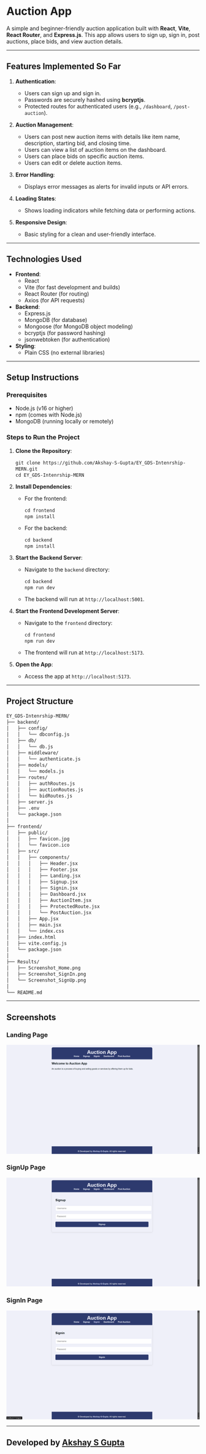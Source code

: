 # Auction App

A simple and beginner-friendly auction application built with **React**, **Vite**, **React Router**, and **Express.js**. This app allows users to sign up, sign in, post auctions, place bids, and view auction details.

---

## Features Implemented So Far

1. **Authentication**:
   - Users can sign up and sign in.
   - Passwords are securely hashed using **bcryptjs**.
   - Protected routes for authenticated users (e.g., `/dashboard`, `/post-auction`).

2. **Auction Management**:
   - Users can post new auction items with details like item name, description, starting bid, and closing time.
   - Users can view a list of auction items on the dashboard.
   - Users can place bids on specific auction items.
   - Users can edit or delete auction items.

3. **Error Handling**:
   - Displays error messages as alerts for invalid inputs or API errors.

4. **Loading States**:
   - Shows loading indicators while fetching data or performing actions.

5. **Responsive Design**:
   - Basic styling for a clean and user-friendly interface.

---

## Technologies Used

- **Frontend**:
  - React
  - Vite (for fast development and builds)
  - React Router (for routing)
  - Axios (for API requests)
- **Backend**:
  - Express.js
  - MongoDB (for database)
  - Mongoose (for MongoDB object modeling)
  - bcryptjs (for password hashing)
  - jsonwebtoken (for authentication)
- **Styling**:
  - Plain CSS (no external libraries)

---

## Setup Instructions

### Prerequisites

- Node.js (v16 or higher)
- npm (comes with Node.js)
- MongoDB (running locally or remotely)

### Steps to Run the Project

1. **Clone the Repository**:
   ```
   git clone https://github.com/Akshay-S-Gupta/EY_GDS-Intenrship-MERN.git
   cd EY_GDS-Intenrship-MERN
   ```

2. **Install Dependencies**:
   - For the frontend:
     ```
     cd frontend
     npm install
     ```
   - For the backend:
     ```
     cd backend
     npm install
     ```

3. **Start the Backend Server**:
   - Navigate to the `backend` directory:
     ```
     cd backend
     npm run dev
     ```
   - The backend will run at `http://localhost:5001`.

4. **Start the Frontend Development Server**:
   - Navigate to the `frontend` directory:
     ```
     cd frontend
     npm run dev
     ```
   - The frontend will run at `http://localhost:5173`.

5. **Open the App**:
   - Access the app at `http://localhost:5173`.

---

## Project Structure

```
EY_GDS-Intenrship-MERN/
├── backend/
│   ├── config/
│   │   └── dbconfig.js
│   ├── db/
│   │   └── db.js
│   ├── middleware/
│   │   └── authenticate.js
│   ├── models/
│   │   └── models.js
│   ├── routes/
│   │   ├── authRoutes.js
│   │   ├── auctionRoutes.js
│   │   └── bidRoutes.js
│   ├── server.js
│   ├── .env
│   └── package.json
│
├── frontend/
│   ├── public/
│   │   ├── favicon.jpg
│   │   └── favicon.ico
│   ├── src/
│   │   ├── components/
│   │   │   ├── Header.jsx
│   │   │   ├── Footer.jsx
│   │   │   ├── Landing.jsx
│   │   │   ├── Signup.jsx
│   │   │   ├── Signin.jsx
│   │   │   ├── Dashboard.jsx
│   │   │   ├── AuctionItem.jsx
│   │   │   ├── ProtectedRoute.jsx
│   │   │   └── PostAuction.jsx
│   │   ├── App.jsx
│   │   ├── main.jsx
│   │   └── index.css
│   ├── index.html
│   ├── vite.config.js
│   └── package.json
│
├── Results/
│   ├── Screenshot_Home.png
│   ├── Screenshot_SignIn.png
│   └── Screenshot_SignUp.png
│
└── README.md
```

---

## Screenshots

### Landing Page
![Landing Page](/Results/Screenshot_Home.png)

### SignUp Page
![SignUp Page](/Results/Screenshot_SignUp.png)

### SignIn Page
![SignIn Page](/Results/Screenshot_SignIn.png)

---

## Developed by [Akshay S Gupta](https://www.linkedin.com/in/akshaysgupta/)